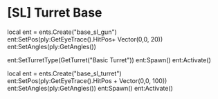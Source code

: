 # [SL] Turret Base


local ent = ents.Create("base_sl_gun")
ent:SetPos(ply:GetEyeTrace().HitPos+ Vector(0,0, 20))
ent:SetAngles(ply:GetAngles())
				
ent:SetTurretType(GetTurret("Basic Turret"))
ent:Spawn()
ent:Activate()

local ent = ents.Create("base_sl_turret")
ent:SetPos(ply:GetEyeTrace().HitPos + Vector(0,0, 100))
ent:SetAngles(ply:GetAngles())
ent:Spawn()
ent:Activate()
